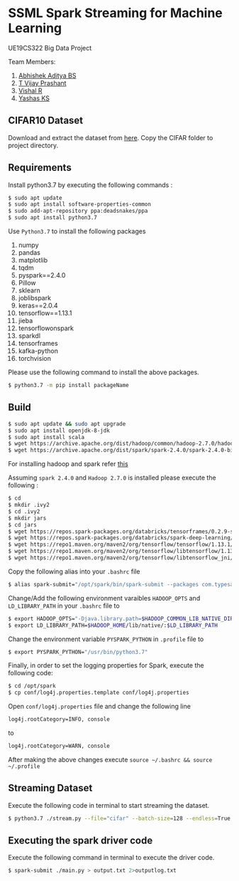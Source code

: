# SSML Spark Streaming for Machine Learning

UE19CS322 Big Data Project

Team Members:
1. [Abhishek Aditya BS](https://github.com/Abhishek-Aditya-bs)
2. [T Vijay Prashant](https://github.com/tvijayprashant)
3. [Vishal R](https://github.com/iVishalr)
4. [Yashas KS](https://github.com/Yashas120)

## CIFAR10 Dataset

Download and extract the dataset from [here](https://drive.google.com/drive/folders/1hKe06r4TYxqQOwEOUrk6i9e15Vt2EZGC). Copy the CIFAR folder to project directory.

## Requirements

Install python3.7 by executing the following commands :

```bash
$ sudo apt update
$ sudo apt install software-properties-common
$ sudo add-apt-repository ppa:deadsnakes/ppa
$ sudo apt install python3.7
```

Use `Python3.7` to install the following packages

1. numpy
2. pandas
3. matplotlib
4. tqdm
5. pyspark==2.4.0
6. Pillow
7. sklearn
8. joblibspark
9. keras==2.0.4
10. tensorflow==1.13.1
11. jieba
12. tensorflowonspark
13. sparkdl
14. tensorframes
15. kafka-python 
16. torchvision

Please use the following command to install the above packages.

```bash
$ python3.7 -m pip install packageName
```

## Build

```bash
$ sudo apt update && sudo apt upgrade
$ sudo apt install openjdk-8-jdk
$ sudo apt install scala
$ wget https://archive.apache.org/dist/hadoop/common/hadoop-2.7.0/hadoop-2.7.0.tar.gz
$ wget https://archive.apache.org/dist/spark/spark-2.4.0/spark-2.4.0-bin-hadoop2.7.tgz
```

For installing hadoop and spark refer [this](https://github.com/aditeyabaral/big-data-installs)

Assuming `spark 2.4.0` and `Hadoop 2.7.0` is installed please execute the following :

```bash
$ cd
$ mkdir .ivy2
$ cd .ivy2
$ mkdir jars
$ cd jars
$ wget https://repos.spark-packages.org/databricks/tensorframes/0.2.9-s_2.11/tensorframes-0.2.9-s_2.11.jar
$ wget https://repos.spark-packages.org/databricks/spark-deep-learning/0.3.0-spark2.2-s_2.11/spark-deep-learning-0.3.0-spark2.2-s_2.11.jar
$ wget https://repo1.maven.org/maven2/org/tensorflow/tensorflow/1.13.1/tensorflow-1.13.1.jar
$ wget https://repo1.maven.org/maven2/org/tensorflow/libtensorflow/1.13.1/libtensorflow-1.13.1.jar
$ wget https://repo1.maven.org/maven2/org/tensorflow/libtensorflow_jni/1.13.1/libtensorflow_jni-1.13.1.jar
```

Copy the following alias into your `.bashrc` file

```bash
$ alias spark-submit="/opt/spark/bin/spark-submit --packages com.typesafe.scala-logging:scala-logging-slf4j_2.10:2.1.2 --jars /home/$USER/.ivy2/jars/tensorframes-0.2.9-s_2.11.jar,/home/$USER/.ivy2/jars/spark-deep-learning-0.3.0-spark2.2-s_2.11.jar,/home/$USER/.ivy2/jars/tensorflow-1.13.1.jar,/home/$USER/.ivy2/jars/libtensorflow-1.13.1.jar,/home/$USER/.ivy2/jars/libtensorflow_jni-1.13.1.jar"
```
Change/Add the following environment varaibles `HADOOP_OPTS` and `LD_LIBRARY_PATH` in your `.bashrc` file to

```bash
$ export HADOOP_OPTS="-Djava.library.path=$HADOOP_COMMON_LIB_NATIVE_DIR"
$ export LD_LIBRARY_PATH=$HADOOP_HOME/lib/native/:$LD_LIBRARY_PATH
```

Change the environment variable `PYSPARK_PYTHON` in `.profile` file to 

```bash
$ export PYSPARK_PYTHON="/usr/bin/python3.7"
```

Finally, in order to set the logging properties for Spark, execute the following code:

```bash
$ cd /opt/spark
$ cp conf/log4j.properties.template conf/log4j.properties
```

Open `conf/log4j.properties` file and change the following line

```bash
log4j.rootCategory=INFO, console
```

to

```bash
log4j.rootCategory=WARN, console
```

After making the above changes execute ```source ~/.bashrc && source ~/.profile```

## Streaming Dataset

Execute the following code in terminal to start streaming the dataset.

```bash
$ python3.7 ./stream.py --file="cifar" --batch-size=128 --endless=True --split='train' --spleep=3
```

## Executing the spark driver code

Execute the following command in terminal to execute the driver code.


```bash
$ spark-submit ./main.py > output.txt 2>outputlog.txt
```
